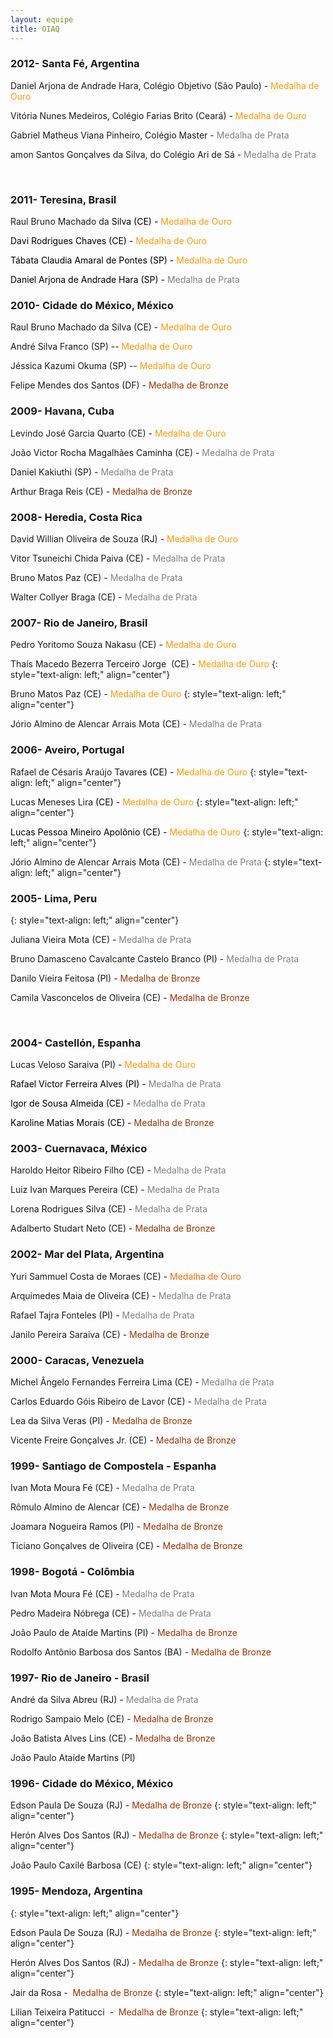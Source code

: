 ```yaml
--- 
layout: equipe
title: OIAQ
--- 
```

### 2012- Santa Fé, Argentina

  
Daniel Arjona de Andrade Hara, Colégio Objetivo (São Paulo) -&nbsp;<span style="color: #ff9900;">Medalha de Ouro</span>

Vitória Nunes Medeiros, Colégio Farias Brito (Ceará) - <span style="color: #ff9900;">Medalha de Ouro</span>

Gabriel Matheus Viana Pinheiro, Colégio Master -<span style="color: #808080;"> Medalha de Prata</span>

amon Santos Gonçalves da Silva, do Colégio Ari de Sá -<span style="color: #808080;"> Medalha de Prata</span>

 

### 2011- Teresina, Brasil

  
Raul Bruno Machado da<span style="color: #000000;"> Silva (CE) - </span><span style="color: #ff9900;">Medalha de Ouro</span>

<span style="color: #000000;">Davi Rodrigues Chaves (CE) -<span style="color: #ff9900;"> Medalha</span></span><span style="color: #ff9900;"> de Ouro</span>

<span style="color: #000000;">Tábata Claudia Amaral de Pontes (SP) -<span style="color: #ff9900;"> Medalha de Ouro</span></span>

<span style="color: #000000;">Daniel Arjona de Andrade Hara (SP) -<span style="color: #808080;"> Medalha de Prata</span></span>

### 2010- Cidade do México, México

  
Raul Bruno Machado da Silva (CE) -<span style="color: #ff9900;"> Medalha de Ouro</span>

André Silva Franco (SP) --<span style="color: #ff9900;"> Medalha de Ouro</span>

Jéssica Kazumi Okuma (SP) --<span style="color: #ff9900;"> Medalha de Ouro</span>

Felipe Mendes dos Santos (DF) -<span style="color: #993300;"> Medalha de Bronze</span>

### 2009- Havana, Cuba

  
Levindo José Garcia Quarto (CE) -<span style="color: #ff9900;"> Medalha de Ouro</span>

João Victor Rocha Magalhães Caminha (CE) -<span style="color: #808080;"> Medalha de Prata</span>

Daniel Kakiuthi (SP) -<span style="color: #808080;"> Medalha de Prata</span>

Arthur Braga Reis (CE) -<span style="color: #993300;"> Medalha de Bronze</span>

### 2008- Heredia, Costa Rica

  
David Willian Oliveira de Souza (RJ) -<span style="color: #ff9900;"> Medalha de Ouro</span>

Vitor Tsuneichi Chida Paiva (CE) - <span style="color: #808080;">Medalha de Prata</span>

Bruno Matos Paz (CE) - <span style="color: #808080;">Medalha de Prata</span>

Walter Collyer Braga (CE) -<span style="color: #808080;"> Medalha de Prata</span>

### 2007- Rio de Janeiro, Brasil

  
Pedro Yoritomo Souza Nakasu (CE) -&nbsp;<span style="color: #ff9900;">Medalha de Ouro</span>

Thaís Macedo Bezerra Terceiro Jorge  (CE) - <span style="color: #ff9900;">Medalha de Ouro</span>
{: style="text-align: left;" align="center"}



Bruno Matos Paz (CE) -<span style="color: #ff9900;"> Medalha de Ouro</span>
{: style="text-align: left;" align="center"}

  
Jório Almino de Alencar Arrais Mota (CE) -&nbsp;<span style="color: #808080;">Medalha de Prata</span>

### 2006- Aveiro, Portugal



Rafael de Césaris Araújo Tavare<span style="color: #000000;">s (CE) -<span style="color: #ff9900;"> Medalha de Ouro</span></span>
{: style="text-align: left;" align="center"}



Lucas Meneses Lira<span style="color: #000000;"> (CE) -<span style="color: #ff9900;"> Medalha de Ouro</span></span>
{: style="text-align: left;" align="center"}



<span style="color: #000000;">Lucas Pessoa Mineiro Apolônio (CE) - <span style="color: #ff9900;">Medalha de Ouro</span></span>
{: style="text-align: left;" align="center"}



Jório Almino de Alencar Arrais Mota (CE) - <span style="color: #808080;">Medalha de Prata</span>
{: style="text-align: left;" align="center"}



### 2005- Lima, Peru
{: style="text-align: left;" align="center"}

  
Juliana Vieira Mota (CE) -<span style="color: #808080;"> Medalha de Prata</span>

Bruno Damasceno Cavalcante Castelo Branco (PI) -<span style="color: #808080;"> Medalha de Prata</span>

Danilo Vieira Feitosa (PI) -<span style="color: #993300;"> Medalha de Bronze</span>

Camila Vasconcelos de Oliveira (CE) - <span style="color: #993300;">Medalha de Bronze</span>

 

### 2004- Castellón, Espanha

  
Lucas Veloso Saraiva (PI) - <span style="color: #ff9900;">Medalha de Ouro</span>

<span style="color: #000000;">Rafael Victor Ferreira Alves (PI) -<span style="color: #808080;"> Medalha de Prata</span></span>

<span style="color: #000000;">Igor de Sousa Almeida (CE) -<span style="color: #808080;"> Medalha de Prata</span></span>

<span style="color: #000000;">Karoline Matias Morais (CE) - <span style="color: #993300;">Medalha de Bronze</span></span>

### 2003- Cuernavaca, México

  
Haroldo Heitor Ribeiro Filho (CE) -<span style="color: #808080;"> Medalha de Prata</span>

Luiz Ivan Marques Pereira (CE) -<span style="color: #808080;"> Medalha de Prata</span>

Lorena Rodrigues Silva (CE) -<span style="color: #808080;"> Medalha de Prata</span>

Adalberto Studart Neto (CE) -<span style="color: #993300;"> Medalha de Bronze</span>

### 2002- Mar del Plata, Argentina

  
Yuri Sammuel Costa de Moraes (CE) -&nbsp;<span style="color: #ff6600;">Medalha de Ouro</span>

Arquimedes Maia de Oliveira (CE) - <span style="color: #808080;">Medalha de Prata</span>

Rafael Tajra Fonteles (PI) - <span style="color: #808080;">Medalha de Prata</span>

Janilo Pereira Saraiva (CE) - <span style="color: #993300;">Medalha de Bronze</span>

### 2000- Caracas, Venezuela

  
Michel &Acirc;ngelo Fernandes Ferreira Lima (CE) -<span style="color: #808080;"> Medalha de Prata</span>

Carlos Eduardo Góis Ribeiro de Lavor (CE) - <span style="color: #808080;">Medalha de Prata</span>

Lea da Silva Veras (PI) -<span style="color: #993300;"> Medalha de Bronze</span>

Vicente Freire Gonçalves Jr. (CE) -<span style="color: #993300;"> Medalha de Bronze</span>

### 1999- Santiago de Compostela - Espanha

  
Ivan Mota Moura Fé&nbsp;(CE) -&nbsp;<span style="color: #808080;">Medalha de Prata</span>

Rômulo Almino de Alencar (CE) - <span style="color: #993300;">Medalha de Bronze</span>

Joamara Nogueira Ramos (PI) - <span style="color: #993300;">Medalha de Bronze</span>

Ticiano Gonçalves de Oliveira (CE) -<span style="color: #993300;"> Medalha de Bronze</span>

### 1998- Bogotá - Colômbia

  
Ivan Mota Moura Fé&nbsp;(CE) -&nbsp;<span style="color: #808080;">Medalha de Prata</span>

Pedro Madeira Nóbrega (CE) -<span style="color: #808080;"> Medalha de Prata</span>

João Paulo de Ataíde Martins (PI) - <span style="color: #993300;">Medalha de Bronze</span>

Rodolfo Antônio Barbosa dos Santos (BA) - <span style="color: #993300;">Medalha de Bronze</span>

### 1997- Rio de Janeiro - Brasil

  
André da Silva Abreu&nbsp;(RJ) -&nbsp;<span style="color: #808080;">Medalha de Prata</span>

Rodrigo Sampaio Melo (CE) - <span style="color: #993300;">Medalha de Bronze</span>

João Batista Alves Lins (CE) - <span style="color: #993300;">Medalha de Bronze</span>

João Paulo Ataíde Martins (PI)

### 1996- Cidade do México, México



Edson Paula De Souza (RJ) - <span style="color: #993300;">Medalha de Bronze</span>
{: style="text-align: left;" align="center"}



Herón Alves Dos Santos (RJ) - <span style="color: #993300;">Medalha de Bronze</span>
{: style="text-align: left;" align="center"}



João Paulo Caxilé Barbosa (CE)
{: style="text-align: left;" align="center"}



### 1995- Mendoza, Argentina
{: style="text-align: left;" align="center"}



Edson Paula De Souza (RJ) - <span style="color: #993300;">Medalha de Bronze</span>
{: style="text-align: left;" align="center"}



Herón Alves Dos Santos (RJ) - <span style="color: #993300;">Medalha de Bronze</span>
{: style="text-align: left;" align="center"}



Jair da Rosa -  <span style="color: #993300;">Medalha de Bronze</span>
{: style="text-align: left;" align="center"}



Lilian Teixeira Patitucci  -  <span style="color: #993300;">Medalha de Bronze</span>
{: style="text-align: left;" align="center"}

 




